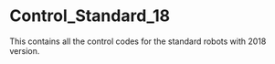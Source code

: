 # Control_Standard_18
This contains all the control codes for the standard robots with 2018 version. 
